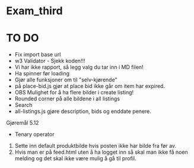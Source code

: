 # Exam_third

# TO DO

- Fix import base url
- w3 Validator - Sjekk koden!!!
- Vi har ikke rapport, så legg valg du tar inn i MD filen!
- Ha spinner før loading
- Gjør alle funksjoner om til "selv-kjørende"
- på place-bid.js gjør at place bid ikke går om item har expired.
- OBS Mulighet for å ha flere bilder i create listing!
- Rounded corner på alle bildene i all listings
- Search
- all-listings.js gjøre description, bids og enddate penere.

Gjøremål 5.12

- Tenary operator

1. Sette inn default produktbilde hvis posten ikke har bilde fra før av.
2. Hvis man er på feed.html uten å ha logget inn så skal man ikke få noen melding og det skal ikke være mulig å gå til profil.
